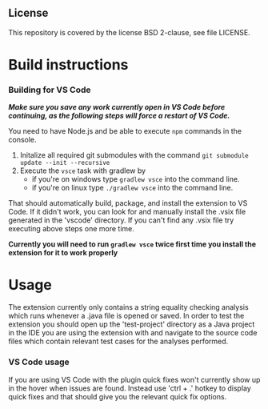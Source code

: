 License
-------
This repository is covered by the license BSD 2-clause, see file LICENSE.

# Build instructions

### Building for VS Code

***Make sure you save any work currently open in VS Code before continuing, as the following steps will force a restart of VS Code.***

You need to have Node.js and be able to execute `npm` commands in the console.

1. Initalize all required git submodules with the command `git submodule update --init --recursive`
2. Execute the `vsce` task with gradlew by
   - if you're on windows type `gradlew vsce` into the command line.
   - if you're on linux type `./gradlew vsce` into the command line.

That should automatically build, package, and install the extension to VS Code. If it didn't work, you can look for and manually install the .vsix file generated in the 'vscode' directory. If you can't find any .vsix file try executing above steps one more time.

**Currently you will need to run `gradlew vsce` twice first time you install the extension for it to work properly** 



# Usage

The extension currently only contains a string equality checking analysis which runs whenever a .java file is opened or saved. In order to test the extension you should open up the 'test-project' directory as a Java project in the IDE you are using the extension with and navigate to the source code files which contain relevant test cases for the analyses performed.

### VS Code usage

If you are using VS Code with the plugin quick fixes won't currently show up in the hover when issues are found. Instead use 'ctrl + .' hotkey  to display quick fixes and that should give you the relevant quick fix options.
